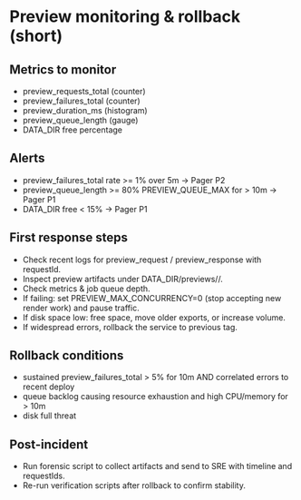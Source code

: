# Preview monitoring & rollback (short)

## Metrics to monitor

- preview_requests_total (counter)
- preview_failures_total (counter)
- preview_duration_ms (histogram)
- preview_queue_length (gauge)
- DATA_DIR free percentage

## Alerts

- preview_failures_total rate >= 1% over 5m → Pager P2
- preview_queue_length >= 80% PREVIEW_QUEUE_MAX for > 10m → Pager P1
- DATA_DIR free < 15% → Pager P1

## First response steps

- Check recent logs for preview_request / preview_response with requestId.
- Inspect preview artifacts under DATA_DIR/previews/<projectId>/.
- Check metrics & job queue depth.
- If failing: set PREVIEW_MAX_CONCURRENCY=0 (stop accepting new render work) and pause traffic.
- If disk space low: free space, move older exports, or increase volume.
- If widespread errors, rollback the service to previous tag.

## Rollback conditions

- sustained preview_failures_total > 5% for 10m AND correlated errors to recent deploy
- queue backlog causing resource exhaustion and high CPU/memory for > 10m
- disk full threat

## Post-incident

- Run forensic script to collect artifacts and send to SRE with timeline and requestIds.
- Re-run verification scripts after rollback to confirm stability.